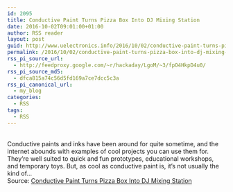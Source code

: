 ```yaml
---
id: 2095
title: Conductive Paint Turns Pizza Box Into DJ Mixing Station
date: 2016-10-02T09:01:00+01:00
author: RSS reader
layout: post
guid: http://www.uelectronics.info/2016/10/02/conductive-paint-turns-pizza-box-into-dj-mixing-station/
permalink: /2016/10/02/conductive-paint-turns-pizza-box-into-dj-mixing-station/
rss_pi_source_url:
  - http://feedproxy.google.com/~r/hackaday/LgoM/~3/fpO4HkpD4u0/
rss_pi_source_md5:
  - dfca815a74c56d5fd169a7ce7dcc5c3a
rss_pi_canonical_url:
  - my_blog
categories:
  - RSS
tags:
  - RSS
---
```

&#013;  
Conductive paints and inks have been around for quite sometime, and the internet abounds with examples of cool projects you can use them for. They’re well suited to quick and fun prototypes, educational workshops, and temporary toys. But, as cool as conductive paint is, it’s not usually the kind of…&#013;  
Source: <a href="http://feedproxy.google.com/~r/hackaday/LgoM/~3/fpO4HkpD4u0/" target="_blank">Conductive Paint Turns Pizza Box Into DJ Mixing Station</a>